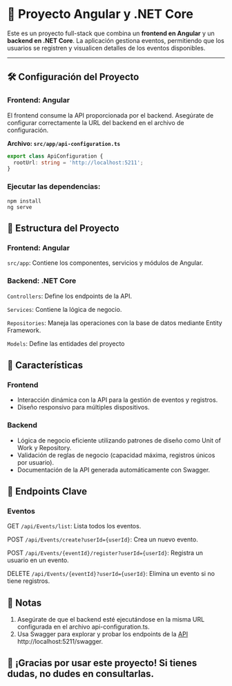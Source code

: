 # 📖 Proyecto Angular y .NET Core

Este es un proyecto full-stack que combina un **frontend en Angular** y un **backend en .NET Core**. La aplicación gestiona eventos, permitiendo que los usuarios se registren y visualicen detalles de los eventos disponibles.

---

## 🛠️ Configuración del Proyecto

### Frontend: Angular

El frontend consume la API proporcionada por el backend. Asegúrate de configurar correctamente la URL del backend en el archivo de configuración.

**Archivo: `src/app/api-configuration.ts`**
```typescript
export class ApiConfiguration {
  rootUrl: string = 'http://localhost:5211';
}
```
### Ejecutar las dependencias:
```npm
npm install
ng serve
```
## 📂 Estructura del Proyecto
### Frontend: Angular
 `src/app`: Contiene los componentes, servicios y módulos de Angular.
### Backend: .NET Core
`Controllers`: Define los endpoints de la API.

`Services`: Contiene la lógica de negocio.

`Repositories`: Maneja las operaciones con la base de datos mediante Entity Framework.

`Models`: Define las entidades del proyecto

## 🚀 Características

### Frontend
- Interacción dinámica con la API para la gestión de eventos y registros.
- Diseño responsivo para múltiples dispositivos.
### Backend
- Lógica de negocio eficiente utilizando patrones de diseño como Unit of Work y Repository.
- Validación de reglas de negocio (capacidad máxima, registros únicos por usuario).
- Documentación de la API generada automáticamente con Swagger.

## 🔑 Endpoints Clave
### Eventos
GET `/api/Events/list`: Lista todos los eventos.

POST `/api/Events/create?userId={userId}`: Crea un nuevo evento.

POST `/api/Events/{eventId}/register?userId={userId}`: Registra un usuario en un evento.

DELETE `/api/Events/{eventId}?userId={userId}`: Elimina un evento si no tiene registros.

## 📝 Notas
1. Asegúrate de que el backend esté ejecutándose en la misma URL configurada en el archivo api-configuration.ts.
2. Usa Swagger para explorar y probar los endpoints de la [API]([https://pages.github.com/]http://localhost:5211/swagger) http://localhost:5211/swagger.

## 🎉 ¡Gracias por usar este proyecto! Si tienes dudas, no dudes en consultarlas.
